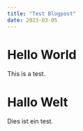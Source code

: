 ```yaml
---
title: "Test Blogpost"
date: 2023-03-05
---
```


# Hello World

This is a test.

# Hallo Welt

Dies ist ein test.